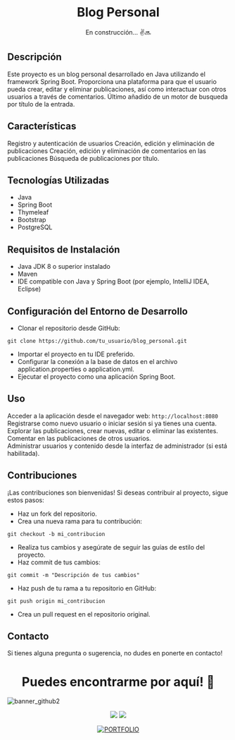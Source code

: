 <h1 align="center">Blog Personal</h1>
<p align="center">En construcción... ✌️🔜</p>

## Descripción
Este proyecto es un blog personal desarrollado en Java utilizando el framework Spring Boot. Proporciona una plataforma para que el usuario pueda crear, editar y eliminar publicaciones, así como interactuar con otros usuarios a través de comentarios. Último añadido de un motor de busqueda por título de la entrada.

## Características

Registro y autenticación de usuarios
Creación, edición y eliminación de publicaciones
Creación, edición y eliminación de comentarios en las publicaciones
Búsqueda de publicaciones por título.

## Tecnologías Utilizadas
- Java
- Spring Boot
- Thymeleaf
- Bootstrap
- PostgreSQL

## Requisitos de Instalación
- Java JDK 8 o superior instalado
- Maven
- IDE compatible con Java y Spring Boot (por ejemplo, IntelliJ IDEA, Eclipse)

## Configuración del Entorno de Desarrollo
- Clonar el repositorio desde GitHub: 
```
git clone https://github.com/tu_usuario/blog_personal.git
```
- Importar el proyecto en tu IDE preferido.
- Configurar la conexión a la base de datos en el archivo application.properties o application.yml.
- Ejecutar el proyecto como una aplicación Spring Boot.

## Uso
Acceder a la aplicación desde el navegador web: ``http://localhost:8080``<br>
Registrarse como nuevo usuario o iniciar sesión si ya tienes una cuenta.<br>
Explorar las publicaciones, crear nuevas, editar o eliminar las existentes.<br>
Comentar en las publicaciones de otros usuarios.<br>
Administrar usuarios y contenido desde la interfaz de administrador (si está habilitada).<br>

## Contribuciones
¡Las contribuciones son bienvenidas! Si deseas contribuir al proyecto, sigue estos pasos:
- Haz un fork del repositorio.
- Crea una nueva rama para tu contribución:
```
git checkout -b mi_contribucion
```
- Realiza tus cambios y asegúrate de seguir las guías de estilo del proyecto.
- Haz commit de tus cambios:
```
git commit -m "Descripción de tus cambios"
```
- Haz push de tu rama a tu repositorio en GitHub:
```
git push origin mi_contribucion
```
- Crea un pull request en el repositorio original.

## Contacto
Si tienes alguna pregunta o sugerencia, no dudes en ponerte en contacto!

<h1 align="center">Puedes encontrarme por aquí! 👋</h1>

![banner_github2](https://github.com/JosseGonnza/jossegonnza/assets/149838507/338f92e7-6093-4e38-8845-6ae16a955b49)


<div align="center">
  <a href="https://github.com/JosseGonnza" ><img src="https://github.com/JosseGonnza/jossegonnza/assets/149838507/0905e38a-742f-41f2-ae42-93e17d3035b7"></a>
  <a href="https://www.linkedin.com/in/jose-gonz%C3%A1lez-quevedo-1a21272b0/" ><img src="https://github.com/JosseGonnza/jossegonnza/assets/149838507/02f571f6-cd91-46d6-bf5a-e29bc5819d05"></a>
  
  [![PORTFOLIO](https://img.shields.io/badge/PORTFOLIO-green?style=for-the-badge&link=https://jossegonnza.github.io/portfolio/)](https://jossegonnza.github.io/portfolio/)
</div>
<p>
